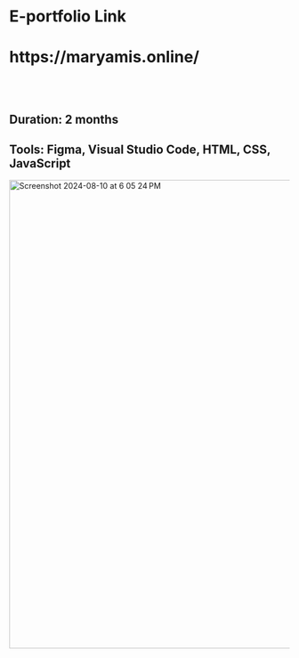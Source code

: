 # E-portfolio Link 
<h1 target="_blank">https://maryamis.online/</h1>

<br><br>


<h2>Duration: 2 months </h2>
<h2>Tools: Figma, Visual Studio Code, HTML, CSS, JavaScript </h2>



<img width="842" alt="Screenshot 2024-08-10 at 6 05 24 PM" src="https://github.com/user-attachments/assets/13b549de-1930-4a67-aed4-27e0cff56b4f">
